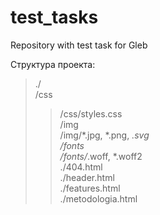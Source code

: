 # test_tasks
Repository with test task for Gleb

Структура проекта:  
> ./  
> /css  
 >> /css/styles.css  
> /img  
 >> /img/*.jpg, *.png, *.svg  
> /fonts  
 >> /fonts/*.woff, *.woff2  
> ./404.html  
> ./header.html  
> ./features.html  
> ./metodologia.html  
